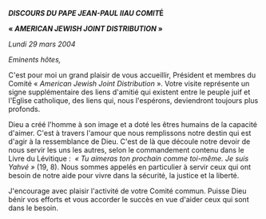 ***DISCOURS DU PAPE JEAN-PAUL II******AU COMIT*É**

**« *AMERICAN JEWISH JOINT DISTRIBUTION* »**

*Lundi 29 mars 2004*

*Eminents hôtes,*

C'est pour moi un grand plaisir de vous accueillir, Président et membres du Comité « *American Jewish Joint Distribution* ». Votre visite représente un signe supplémentaire des liens d'amitié qui existent entre le peuple juif et l'Eglise catholique, des liens qui, nous l'espérons, deviendront toujours plus profonds.

Dieu a créé l'homme à son image et a doté les êtres humains de la capacité d'aimer. C'est à travers l'amour que nous remplissons notre destin qui est d'agir à la ressemblance de Dieu. C'est de là que découle notre devoir de nous servir les uns les autres, selon le commandement contenu dans le Livre du Lévitique :  *« *Tu aimeras ton prochain comme toi-même. Je suis Yahvé* »* (19, 8). Nous sommes appelés en particulier à servir ceux qui ont besoin de notre aide pour vivre dans la sécurité, la justice et la liberté.

J'encourage avec plaisir l'activité de votre Comité commun. Puisse Dieu bénir vos efforts et vous accorder le succès en vue d'aider ceux qui sont dans le besoin.